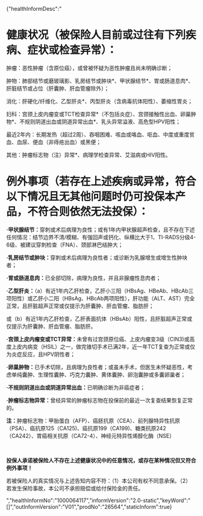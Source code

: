 {"healthInformDesc":"<h1>健康状况（被保险人目前或过往有下列疾病、症状或检查异常）：</h1><p>肿瘤：恶性肿瘤（含原位癌），或曾被怀疑为恶性肿瘤且尚未明确诊断；</p><p>肿物：肺部结节或磨玻璃影、乳房结节或肿块*、甲状腺结节*、胃或肠道息肉*、肝脏结节或占位（肝囊肿、肝血管瘤除外）；</p><p>消化：肝硬化/纤维化、乙型肝炎*、丙型肝炎（含病毒抗体阳性）、萎缩性胃炎；</p><p>妇科：宫颈上皮内瘤变或TCT检查异常*（不包括炎症）、宫颈接触性出血、卵巢肿物*、不规则阴道出血或阴道异常出血*、乳头异常溢液、高危型HPV阳性；</p><p>最近2年内：长期发热（超过2周）、吞咽困难、咳血或咯血、呕血、中度或重度贫血、血尿、便血（非痔疮出血）或黑便；</p><p>其他：肿瘤标志物（注）异常*、病理学检查异常、艾滋病或HIV阳性。</p><h1>例外事项（若存在上述疾病或异常，符合以下情况且无其他问题时仍可投保本产品，不符合则依然无法投保）：</h1><p><strong>·甲状腺结节：</strong>穿刺或术后病理为良性；或有1年内甲状腺超声检查，且不存在下述任何情况：结节边界不清/模糊、有强回声或钙化、纵横比大于1、TI-RADS分级4-6级、被建议穿刺检查（FNA）、颈部淋巴结肿大；</p><p><strong>·乳房结节或肿块：</strong>穿刺或术后病理为良性者；或诊断为乳腺增生或增生性肿块者；</p><p><strong>·胃或肠道息肉：</strong>已全部切除，病理为良性，并且非腺瘤性息肉者；</p><p><strong>·乙型肝炎：</strong>（a）有近1年内乙肝检查，乙肝小三阳（HBsAg、HBeAb、HBcAb三项阳性）或乙肝小二阳（HBsAg、HBcAb两项阳性），肝功能（ALT、AST）完全正常，且肝脏超声正常或仅提示为肝囊肿、肝血管瘤、脂肪肝；</p><p>或（b）有近1年内乙肝检查，乙肝表面抗体（HBsAb）阳性，且肝脏超声正常或仅提示为肝囊肿、肝血管瘤、脂肪肝。</p><p><strong>·宫颈上皮内瘤变或TCT异常：</strong>未曾有过宫颈原位癌、上皮内瘤变3级（CIN3)或高度上皮内病变（HSIL）之一，做完锥切手术已满2年，近一年TCT复查为正常或仅为炎症反应，且HPV阴性者；</p><p><strong>·卵巢肿物：</strong>已手术切除，且病理为良性者；或虽未手术，但医生未怀疑恶性，考虑单纯囊肿、生理性囊肿、巧克力囊肿、黄体囊肿、卵泡囊肿或多囊卵巢者；</p><p><strong>·不规则阴道出血或阴道异常出血：</strong>已明确诊断为非癌症者；</p><p><strong>·肿瘤标志物异常：</strong>曾经异常的肿瘤标志物在投保前的最近一次复查结果恢复正常的。</p><p><strong>注：</strong>肿瘤标志物：甲胎蛋白（AFP）、癌胚抗原（CEA）、前列腺特异性抗原（PSA）、癌抗原125（CA125)、癌抗原199（CA199)、糖类抗原242（CA242）、胃癌相关抗原（CA72-4）、神经元特异性烯醇化酶（NSE）</p><p>&nbsp;</p><p><strong>投保人承诺被保险人不存在上述健康状况中的任意情况，或存在某种情况但又符合例外事项！</strong></p><p>若被保险人的真实情况与上述告知内容不符：（1）本公司有权不同意承保。（2）若发生保险事故，本公司不承担赔偿或给付保险金的责任。</p>","healthInformNo":"1000064117","informVersion":"2.0-static","keyWord":"[]","outInformVersion":"V01","prodNo":"26564","staticInform":true}